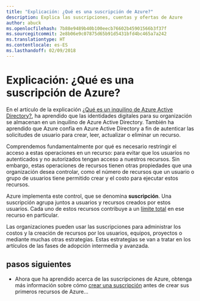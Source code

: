 ```yaml
---
title: "Explicación: ¿Qué es una suscripción de Azure?"
description: Explica las suscripciones, cuentas y ofertas de Azure
author: abuck
ms.openlocfilehash: 7b88e9489b40b100eecb76602b45901566b3f37f
ms.sourcegitcommit: 2e8b06e9c07875d65b91d5431bfd4bc465a7a242
ms.translationtype: HT
ms.contentlocale: es-ES
ms.lasthandoff: 02/09/2018
---
```

# <a name="explainer-what-is-an-azure-subscription"></a>Explicación: ¿Qué es una suscripción de Azure?

En el artículo de la explicación [¿Qué es un inquilino de Azure Active Directory?](tenant-explainer.md), ha aprendido que las identidades digitales para su organización se almacenan en un inquilino de Azure Active Directory. También ha aprendido que Azure confía en Azure Active Directory a fin de autenticar las solicitudes de usuario para crear, leer, actualizar o eliminar un recurso. 

Comprendemos fundamentalmente por qué es necesario restringir el acceso a estas operaciones en un recurso: para evitar que los usuarios no autenticados y no autorizados tengan acceso a nuestros recursos. Sin embargo, estas operaciones de recursos tienen otras propiedades que una organización desea controlar, como el número de recursos que un usuario o grupo de usuarios tiene permitido crear y el costo para ejecutar estos recursos. 

Azure implementa este control, que se denomina **suscripción**. Una suscripción agrupa juntos a usuarios y recursos creados por estos usuarios. Cada uno de estos recursos contribuye a un [límite total][subscription-service-limits] en ese recurso en particular.

Las organizaciones pueden usar las suscripciones para administrar los costos y la creación de recursos por los usuarios, equipos, proyectos o mediante muchas otras estrategias. Estas estrategias se van a tratar en los artículos de las fases de adopción intermedia y avanzada. 

## <a name="next-steps"></a>pasos siguientes

* Ahora que ha aprendido acerca de las suscripciones de Azure, obtenga más información sobre cómo [crear una suscripción](subscription.md) antes de crear sus primeros recursos de Azure...

<!-- Links -->
[azure-get-started]: https://azure.microsoft.com/en-us/get-started/
[azure-offers]: https://azure.microsoft.com/en-us/support/legal/offer-details/
[azure-free-trial]: https://azure.microsoft.com/en-us/offers/ms-azr-0044p/
[azure-change-subscription-offer]: /azure/billing/billing-how-to-switch-azure-offer
[microsoft-account]: https://account.microsoft.com/account
[subscription-service-limits]: /azure/azure-subscription-service-limits
[docs-organizational-account]: https://docs.microsoft.com/en-us/azure/active-directory/sign-up-organization
